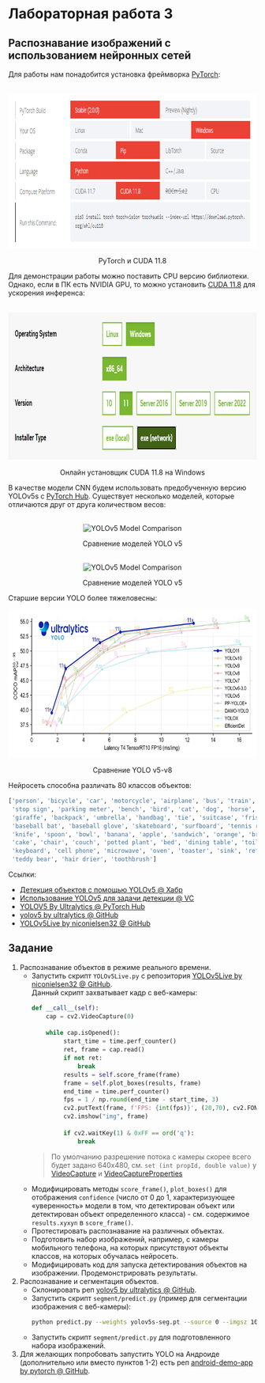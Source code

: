 # Лабораторная работа 3

## Распознавание изображений с использованием нейронных сетей

Для работы нам понадобится установка фреймворка [PyTorch](https://pytorch.org/get-started/locally/):

<p align="center">
    <br>
    <img width="831" height="312" src="examples/data/PyTorch_CUDA.png" alt="PyTorch with CUDA 11.8">
    <div align="center">PyTorch и CUDA 11.8</div>
</p>

Для демонстрации работы можно поставить CPU версию библиотеки. Однако, если в ПК есть NVIDIA GPU, то можно установить
[CUDA 11.8](https://developer.nvidia.com/cuda-11-8-0-download-archive) для ускорения инференса:

<p align="center">
    <br>
    <img width="925" height="298" src="examples/data/CUDA_11.8_NI.png" alt="CUDA 11.8 network installer">
    <div align="center">Онлайн установщик CUDA 11.8 на Windows</div>
</p>

В качестве модели CNN будем использовать предобученную версию YOLOv5s c [PyTorch Hub](https://pytorch.org/hub/ultralytics_yolov5/).
Существует несколько моделей, которые отличаются друг от друга количеством весов:

<p align="center">
    <br>
    <img width="800" height="279" alt="YOLOv5 Model Comparison" src="https://github.com/ultralytics/yolov5/releases/download/v1.0/model_comparison.png">
    <div align="center">Сравнение моделей YOLO v5</div>
</p>

<p align="center">
    <br>
    <img width="800" height="400" alt="YOLOv5 Model Comparison" src="https://github.com/ultralytics/yolov5/releases/download/v1.0/model_plot.png">
    <div align="center">Сравнение моделей YOLO v5</div>
</p>

Старшие версии YOLO более тяжеловесны:

<p align="center">
    <img width="800" height="300" alt="YOLO v5-v8 Model Comparison" src="https://raw.githubusercontent.com/ultralytics/assets/main/yolov8/yolo-comparison-plots.png">
    <div align="center">Сравнение YOLO v5-v8</div>
</p>

Нейросеть способна различать 80 классов объектов:

```python
['person', 'bicycle', 'car', 'motorcycle', 'airplane', 'bus', 'train', 'truck', 'boat', 'traffic light', 'fire hydrant',
 'stop sign', 'parking meter', 'bench', 'bird', 'cat', 'dog', 'horse', 'sheep', 'cow', 'elephant', 'bear', 'zebra',
 'giraffe', 'backpack', 'umbrella', 'handbag', 'tie', 'suitcase', 'frisbee', 'skis', 'snowboard', 'sports ball', 'kite',
 'baseball bat', 'baseball glove', 'skateboard', 'surfboard', 'tennis racket', 'bottle', 'wine glass', 'cup', 'fork',
 'knife', 'spoon', 'bowl', 'banana', 'apple', 'sandwich', 'orange', 'broccoli', 'carrot', 'hot dog', 'pizza', 'donut',
 'cake', 'chair', 'couch', 'potted plant', 'bed', 'dining table', 'toilet', 'tv', 'laptop', 'mouse', 'remote',
 'keyboard', 'cell phone', 'microwave', 'oven', 'toaster', 'sink', 'refrigerator', 'book', 'clock', 'vase', 'scissors',
 'teddy bear', 'hair drier', 'toothbrush']
```

Ссылки:
- [Детекция объектов с помощью YOLOv5 @ Хабр](https://habr.com/ru/articles/576738/)
- [Использование YOLOv5 для задачи детекции @ VC](https://vc.ru/newtechaudit/326571-ispolzovanie-yolov5-dlya-zadachi-detekcii)
- [YOLOV5 By Ultralytics @ PyTorch Hub](https://pytorch.org/hub/ultralytics_yolov5/)
- [yolov5 by ultralytics @ GitHub](https://github.com/ultralytics/yolov5)
- [YOLOv5Live by niconielsen32 @ GitHub](https://github.com/niconielsen32/YOLOv5Live)

## Задание

1. Распознавание объектов в режиме реального времени.
   - Запустить скрипт `YOLOv5Live.py` с репозитория 
        [YOLOv5Live by niconielsen32 @ GitHub](https://github.com/niconielsen32/YOLOv5Live).  
     Данный скрипт захватывает кадр с веб-камеры:
     ```python
     def __call__(self):
         cap = cv2.VideoCapture(0)
     
         while cap.isOpened():
              start_time = time.perf_counter()
              ret, frame = cap.read()
              if not ret:
                  break
              results = self.score_frame(frame)
              frame = self.plot_boxes(results, frame)
              end_time = time.perf_counter()
              fps = 1 / np.round(end_time - start_time, 3)
              cv2.putText(frame, f'FPS: {int(fps)}', (20,70), cv2.FONT_HERSHEY_SIMPLEX, 1.5, (0,255,0), 2)
              cv2.imshow("img", frame)
         
              if cv2.waitKey(1) & 0xFF == ord('q'):
                  break
     ```
     > По умолчанию разрешение потока с камеры скорее всего будет задано 640х480, см. `set (int propId, double value)`
     у [VideoCapture](https://docs.opencv.org/4.7.0/d8/dfe/classcv_1_1VideoCapture.html) и 
     [VideoCaptureProperties](https://docs.opencv.org/4.7.0/d4/d15/group__videoio__flags__base.html#gaeb8dd9c89c10a5c63c139bf7c4f5704d)
   - Модифицировать методы `score_frame()`, `plot_boxes()` для отображения `confidence` (число от 0 до 1, 
   характеризующее «уверенность» модели в том, что детектирован объект или детектирован объект определенного класса) - 
   см. содержимое `results.xyxyn` в `score_frame()`.
   - Протестировать распознавание на различных объектах.
   - Подготовить набор изображений, например, с камеры мобильного телефона, на которых присутствуют объекты классов, на
   которых обучалась нейросеть.
   - Модифицировать код для запуска детектирования объектов на изображении. Продемонстрировать результаты.
2. Распознавание и сегментация объектов.
   - Склонировать реп [yolov5 by ultralytics @ GitHub](https://github.com/ultralytics/yolov5).
   - Запустить скрипт `segment/predict.py` (пример для сегментации изображения с веб-камеры):
     ```bash
     python predict.py --weights yolov5s-seg.pt --source 0 --imgsz 1080 1920
     ```
   - Запустить скрипт `segment/predict.py` для подготовленного набора изображений.
3. Для желающих попробовать запустить YOLO на Андроиде (дополнительно или вместо пунктов 1-2) есть реп 
  [android-demo-app by pytorch @ GitHub](https://github.com/pytorch/android-demo-app/tree/master/ObjectDetection).